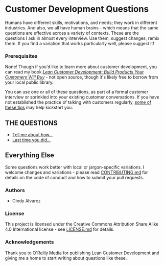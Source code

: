 # Customer Development Questions
Humans have different skills, motivations, and needs; they work in different industries.  And also, we all have human brains - which means that the same questions are effective across a variety of contexts.  These are the questions I ask in almost every interview.  Use them, suggest changes, remix them.  If you find a variation that works particularly well, please suggest it!  

### Prerequisites
None!  Though if you'd like to learn more about customer development, you can read my book [*Lean Customer Development: Build Products Your Customers Will Buy*](http://amzn.to/2GseseG) - not open source, though it's likely free to borrow from your local public library.

You can use one or all of these questions, as part of a formal customer interview or sprinkled into your existing customer conversations.
If you have not established the practice of talking with customers regularly, [some of these tips](https://www.cindyalvarez.com/3-ways-to-kickstart-customer-development-thinking-in-less-than-5-minutes/) may help kickstart you.

## THE QUESTIONS
- [Tell me about how...](tell-me-about-how.md)
- [Last time you did...](last-time-you-did.md)

## Everything Else
Some questions work better with local or jargon-specific variations.  I welcome changes and variations - please read [CONTRIBUTING.md](https://github.com/cindyalvarez/customerdevelopment/edit/main/CONTRIBUTING.md) for details on the code of conduct and how to submit your pull requests.

### Authors
- Cindy Alvarez

### License
This project is licensed under the Creative Commons Attribution Share Alike 4.0 International license - see [LICENSE.md](https://github.com/cindyalvarez/customerdevelopment/edit/main/LICENSE.md) for details.

### Acknowledgements
Thank you to [O'Reilly Media](https://www.oreilly.com/) for publishing Lean Customer Development and giving me a home to start writing about questions like these.
